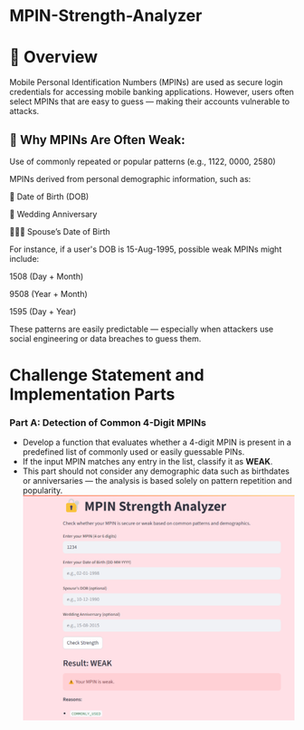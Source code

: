 # MPIN-Strength-Analyzer

# 🔎 Overview
Mobile Personal Identification Numbers (MPINs) are used as secure login credentials for accessing mobile banking applications. However, users often select MPINs that are easy to guess — making their accounts vulnerable to attacks.

## 🔐 Why MPINs Are Often Weak:
Use of commonly repeated or popular patterns (e.g., 1122, 0000, 2580)

MPINs derived from personal demographic information, such as:

📅 Date of Birth (DOB)

💍 Wedding Anniversary

🧑‍🤝‍🧑 Spouse’s Date of Birth

For instance, if a user's DOB is 15-Aug-1995, possible weak MPINs might include:

1508 (Day + Month)

9508 (Year + Month)

1595 (Day + Year)

These patterns are easily predictable — especially when attackers use social engineering or data breaches to guess them.

# Challenge Statement and Implementation Parts

### Part A: Detection of Common 4-Digit MPINs

- Develop a function that evaluates whether a 4-digit MPIN is present in a predefined list of commonly used or easily guessable PINs.
- If the input MPIN matches any entry in the list, classify it as **WEAK**.
- This part should not consider any demographic data such as birthdates or anniversaries — the analysis is based solely on pattern repetition and popularity.
![Screenshot 2025-07-16 195042.png](https://github.com/Shubham0x1/MPIN-Strength-Analyzer/blob/main/screenshots/Screenshot%202025-07-16%20195042.png)

